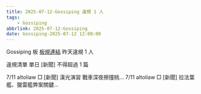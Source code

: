 ```yaml
---
title: 2025-07-12-Gossiping 違規 1 人
tags:
    - Gossiping
abbrlink: 2025-07-12-Gossiping
date: Gossiping-2025-07-12 12:00:00
---
```

Gossiping 板 [板規連結](https://www.ptt.cc/bbs/Gossiping/M.1637425085.A.07D.html)
昨天違規 1 人
<!-- more -->

違規清單
單日 [新聞] 不得超過 1 篇

7/11 altoliaw □ [新聞] 漢光演習 戰車深夜擦撞桃…
7/11 altoliaw □ [新聞] 拉法葉艦、獵雷艦弊案關鍵…